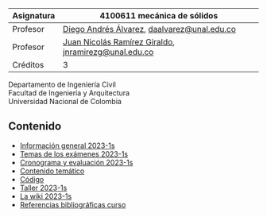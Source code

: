 | Asignatura | 4100611 mecánica de sólidos                                                                                     |
| ---        | ---                                                                                                             |
| Profesor   | [Diego Andrés Álvarez](https://github.com/diegoandresalvarez/), daalvarez@unal.edu.co                           |
| Profesor   | [Juan Nicolás Ramírez Giraldo](https://github.com/jnramirezg/), jnramirezg@unal.edu.co                          |
| Créditos   | 3                                                                                                               |

Departamento de Ingeniería Civil\
Facultad de Ingeniería y Arquitectura\
Universidad Nacional de Colombia


## Contenido
- [Información general 2023-1s](/docs/informacion_general_2023-1s.md)
- [Temas de los exámenes 2023-1s](/docs/temas_examenes_2023-1s.md)
- [Cronograma y evaluación 2023-1s](/docs/cronograma_2023-1s.md)
- [Contenido temático](/docs/contenido_tematico.md)
- [Código](https://github.com/jnramirezg/medio_continuo/tree/main/codigo)
- [Taller 2023-1s](/docs/taller_2023-1s.md)
- [La wiki 2023-1s](/docs/wiki_2023-1s.md)
- [Referencias bibliográficas curso](/docs/referencias_curso.md)
